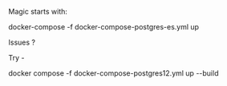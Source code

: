 Magic starts with:

docker-compose -f docker-compose-postgres-es.yml up

Issues ?

Try - 

docker compose -f docker-compose-postgres12.yml up --build
